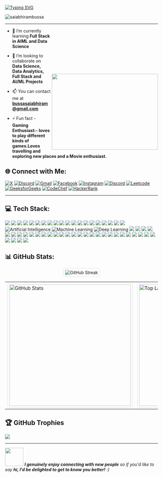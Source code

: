 [![Typing SVG](https://readme-typing-svg.demolab.com?font=Fira+Code&pause=1000&color=F74727&width=435&lines=Hi+I'm+Sai+Abhiram+Bussa+%F0%9F%91%8B;AI%2FML+Developer%3C%2F%3E)](https://git.io/typing-svg)
<p align="left"> <img src="https://komarev.com/ghpvc/?username=saiabhirambussa&label=Profile%20views&color=0e75b6&style=flat" alt="saiabhirambussa" /> </p>

<!-- <h3 align="center">Code, create, and conquer - shaping the future with every project!</h3> -->

---
<!--mario image-->
<img align="right" src="https://user-images.githubusercontent.com/74038190/225813708-98b745f2-7d22-48cf-9150-083f1b00d6c9.gif" width="350" style="margin-top: 150px" height="250px">




- 🌱 I’m currently learning **Full Stack in AIML and Data Science**

- 👯 I’m looking to collaborate on **Data Science, Data Analytics, Full Stack and AI/ML Projects**

- 📫 You can contact me at **bussasaiabhiram@gmail.com**

- ⚡ Fun fact - **Gaming Enthusiast:- loves to play different kinds of games.Loves travelling and exploring new places and a Movie enthusiast.**

## 🌐 Connect with Me:
[![X](https://img.shields.io/badge/X-000000?style=for-the-badge&logo=x&logoColor=white)](https://x.com/bussasaiabhiram)
[![Discord](https://img.shields.io/badge/LinkedIn-0077B5?style=for-the-badge&logo=linkedin&logoColor=white)](https://www.linkedin.com/in/sai-abhiram-bussa-204722246/) 
[![Gmail](https://img.shields.io/badge/Gmail-D14836?style=for-the-badge&logo=gmail&logoColor=white)](mailto:bussasaiabhiram@gmail.com)
[![Facebook](https://img.shields.io/badge/Facebook-1877F2?style=for-the-badge&logo=facebook&logoColor=white)](https://www.facebook.com/saiabhiram.bussa.5)
[![Instagram](https://img.shields.io/badge/Instagram-E4405F?style=for-the-badge&logo=instagram&logoColor=white)](https://www.instagram.com/sai_abhiram_bussa/)
[![Discord](https://img.shields.io/badge/Discord-5865F2?style=for-the-badge&logo=discord&logoColor=white)](https://discord.gg/https://abhiop69)
[![Leetcode](    https://img.shields.io/badge/-LeetCode-FFA116?style=for-the-badge&logo=LeetCode&logoColor=black)](https://leetcode.com/u/saiabhirambussa/)
[![GeeksforGeeks](https://img.shields.io/badge/-GeeksforGeeks-2F8D46?style=for-the-badge&logo=GeeksforGeeks&logoColor=white)](https://www.geeksforgeeks.org/user/bussasaihn4e/)
[![CodeChef](https://img.shields.io/badge/-CodeChef-5B4638?style=for-the-badge&logo=CodeChef&logoColor=white)](https://www.codechef.com/users/saiabhiram69)
[![HackerRank](https://img.shields.io/badge/-HackerRank-2EC866?style=for-the-badge&logo=HackerRank&logoColor=white)](https://www.hackerrank.com/profile/bussasaiabhiram)


---

## 💻 Tech Stack:
[![](https://img.shields.io/badge/C-00599C?style=for-the-badge&logo=c&logoColor=white)](https://www.cprogramming.com)
[![](https://img.shields.io/badge/C++-00599C?style=for-the-badge&logo=c%2B%2B&logoColor=white)](https://isocpp.org/)
[![](https://img.shields.io/badge/Java-ED8B00?style=for-the-badge&logo=java&logoColor=white)](https://www.java.com/en/)
[![](https://img.shields.io/badge/Python-FFD43B?style=for-the-badge&logo=python&logoColor=darkgreen)](https://www.python.org)
[![](https://img.shields.io/badge/conda-342B029.svg?&style=for-the-badge&logo=anaconda&logoColor=white)](https://www.anaconda.com)
[![](https://img.shields.io/badge/Numpy-013243?style=for-the-badge&logo=numpy&logoColor=white)](https://numpy.org/)
[![](https://img.shields.io/badge/Pandas-2C2D72?style=for-the-badge&logo=pandas&logoColor=white)](https://pandas.pydata.org)
 [![](https://img.shields.io/badge/TensorFlow-FF6F00?style=for-the-badge&logo=TensorFlow&logoColor=white)](https://www.tensorflow.org)
[![](https://img.shields.io/badge/Keras-D00000?style=for-the-badge&logo=Keras&logoColor=white)](https://keras.io)
 [![](https://img.shields.io/badge/scikit_learn-F7931E?style=for-the-badge&logo=scikit-learn&logoColor=white)](https://scikit-learn.org/stable/)
 [![](https://img.shields.io/badge/SciPy-654FF0?style=for-the-badge&logo=SciPy&logoColor=white)](https://www.scipy.org)
 [![](https://img.shields.io/badge/PyTorch-EE4C2C?style=for-the-badge&logo=PyTorch&logoColor=white)](https://pytorch.org)
[![](https://img.shields.io/badge/JavaScript-F7DF1E?style=for-the-badge&logo=javascript&logoColor=black)](https://developer.mozilla.org/en-US/docs/Web/JavaScript)
[![](https://img.shields.io/badge/Django-092E20?style=for-the-badge&logo=django&logoColor=white)](https://www.djangoproject.com/)
[![](https://img.shields.io/badge/Kaggle-20BEFF?style=for-the-badge&logo=kaggle&logoColor=white)](https://www.kaggle.com/)
[![](https://img.shields.io/badge/Colab-F9AB00?style=for-the-badge&logo=googlecolab&color=525252)](https://colab.research.google.com)
[![](https://img.shields.io/badge/Git-F05032?style=for-the-badge&logo=git&logoColor=white)](https://git-scm.com/)
[![](https://img.shields.io/badge/HTML5-E34F26?style=for-the-badge&logo=html5&logoColor=white)](https://developer.mozilla.org/en-US/docs/Web/Guide/HTML/HTML5)
[![](https://img.shields.io/badge/Tailwind_CSS-06B6D4?style=for-the-badge&logo=tailwind-css&logoColor=white)](https://tailwindcss.com/)
[![](https://img.shields.io/badge/React-20232A?style=for-the-badge&logo=react&logoColor=61DAFB)](https://reactjs.org/)
![Artificial Intelligence](https://img.shields.io/badge/Artificial%20Intelligence-%23FF6F00.svg?style=for-the-badge&logo=openai&logoColor=white)
![Machine Learning](https://img.shields.io/badge/Machine%20Learning-%23F7931E.svg?style=for-the-badge&logo=python&logoColor=white)
![Deep Learning](https://img.shields.io/badge/Deep%20Learning-%230072C6.svg?style=for-the-badge&logo=pytorch&logoColor=white)
[<img src = "https://img.shields.io/badge/MongoDB-4EA94B?style=for-the-badge&logo=mongodb&logoColor=white"/>](https://www.mongodb.com/)
[![](https://img.shields.io/badge/MySQL-00000F?style=for-the-badge&logo=mysql&logoColor=white)](https://www.mysql.com)
[![](https://img.shields.io/badge/PostgreSQL-4169E1?style=for-the-badge&logo=postgresql&logoColor=white)](https://www.postgresql.org/)
[![](https://img.shields.io/badge/Flask-000000?style=for-the-badge&logo=flask&logoColor=white)](https://flask.palletsprojects.com/)
[![](https://img.shields.io/badge/RESTful_API-FF6F00?style=for-the-badge&logo=api&logoColor=white)]()
[![](https://img.shields.io/badge/Matplotlib-11557C?style=for-the-badge&logo=matplotlib&logoColor=white)](https://matplotlib.org/)
[![](https://img.shields.io/badge/Seaborn-3D3D3D?style=for-the-badge&logo=python&logoColor=lightblue)](https://seaborn.pydata.org/)
[![](https://img.shields.io/badge/Spark%20ML-FDEE21?style=for-the-badge&logo=apachespark&logoColor=black)](https://spark.apache.org/mllib/)
[![](https://img.shields.io/badge/DataDog-632CA6?style=for-the-badge&logo=datadog&logoColor=white)](https://www.datadoghq.com/)
[![](https://img.shields.io/badge/Big%20Data-FF8C00?style=for-the-badge&logo=databricks&logoColor=white)]()
[![](https://img.shields.io/badge/Hadoop-66CCFF?style=for-the-badge&logo=apachehadoop&logoColor=black)](https://hadoop.apache.org/)
[![](https://img.shields.io/badge/Apache%20Spark-E25A1C?style=for-the-badge&logo=apachespark&logoColor=white)](https://spark.apache.org/)
[![](https://img.shields.io/badge/Next.js-000000?style=for-the-badge&logo=nextdotjs&logoColor=white)](https://nextjs.org/)
[![](https://img.shields.io/badge/Node.js-339933?style=for-the-badge&logo=nodedotjs&logoColor=white)](https://nodejs.org/)
[![](https://img.shields.io/badge/Express.js-404D59?style=for-the-badge&logo=express&logoColor=white)](https://expressjs.com/)
[![](https://img.shields.io/badge/Dart-0175C2?style=for-the-badge&logo=dart&logoColor=white)](https://dart.dev/)
[![](https://img.shields.io/badge/Flutter-02569B?style=for-the-badge&logo=flutter&logoColor=white)](https://flutter.dev/)
[![](https://img.shields.io/badge/Firebase-FFCA28?style=for-the-badge&logo=firebase&logoColor=black)](https://firebase.google.com/)
[![](https://img.shields.io/badge/Postman-FF6C37?style=for-the-badge&logo=postman&logoColor=white)](https://www.postman.com/)
[![](https://img.shields.io/badge/Vercel-000000?style=for-the-badge&logo=vercel&logoColor=white)](https://vercel.com/)
[![](https://img.shields.io/badge/Render-0090FF?style=for-the-badge&logo=render&logoColor=white)](https://render.com/)
[![](https://img.shields.io/badge/Power%20BI-F2C811?style=for-the-badge&logo=powerbi&logoColor=black)](https://powerbi.microsoft.com/)
[![](https://img.shields.io/badge/Tableau-E97627?style=for-the-badge&logo=tableau&logoColor=white)](https://www.tableau.com/)
[![](https://img.shields.io/badge/MS%20Excel-217346?style=for-the-badge&logo=microsoft-excel&logoColor=white)](https://www.microsoft.com/en-in/microsoft-365/excel)
[![](https://img.shields.io/badge/DAX-0078D4?style=for-the-badge&logo=microsoft&logoColor=white)]()
[![](https://img.shields.io/badge/Snowflake-56B9EB?style=for-the-badge&logo=snowflake&logoColor=white)](https://www.snowflake.com/)
[![](https://img.shields.io/badge/LangChain-00B1B1?style=for-the-badge&logo=python&logoColor=white)](https://www.langchain.com/)
[![](https://img.shields.io/badge/HuggingFace-FCCB00?style=for-the-badge&logo=huggingface&logoColor=black)](https://huggingface.co/)
[![](https://img.shields.io/badge/RAG-FF6F00?style=for-the-badge&logo=openai&logoColor=white)]()
[![](https://img.shields.io/badge/MLOps-3C3C3C?style=for-the-badge&logo=mlflow&logoColor=white)](https://mlflow.org/)
[![](https://img.shields.io/badge/Google%20Cloud-4285F4?style=for-the-badge&logo=googlecloud&logoColor=white)](https://cloud.google.com/)
[![](https://img.shields.io/badge/AWS-232F3E?style=for-the-badge&logo=amazonaws&logoColor=white)](https://aws.amazon.com/)
[![](https://img.shields.io/badge/Microsoft%20Azure-0078D4?style=for-the-badge&logo=microsoftazure&logoColor=white)](https://azure.microsoft.com/)




## 📊 GitHub Stats:
<p align="center">
  <img 
    src="https://github-readme-streak-stats.herokuapp.com/?user=saiabhirambussa&theme=codeSTACKr&hide_border=true" 
    alt="GitHub Streak" 
    style="border: 1px solid #ddd; border-radius: 5px; padding: 5px;" 
  />
  <br/>
  <table>
    <tr>
      <td>
        <img 
          src="https://github-readme-stats.vercel.app/api?username=saiabhirambussa&theme=codeSTACKr&hide_border=true&include_all_commits=false&count_private=false" 
          alt="GitHub Stats" 
          width="400" 
          style="border: 1px solid #ddd; border-radius: 5px; padding: 5px;" 
        />
      </td>
      <td>
        <img 
          src="https://github-readme-stats.vercel.app/api/top-langs/?username=saiabhirambussa&theme=codeSTACKr&hide_border=true&include_all_commits=false&count_private=false&layout=compact" 
          alt="Top Languages" 
          width="400" 
          style="border: 1px solid #ddd; border-radius: 5px; padding: 5px;" 
        />
      </td>
    </tr>
  </table>
</p>


  
 




## 🏆 GitHub Trophies
![](https://github-profile-trophy.vercel.app/?username=saiabhirambussa&theme=radical&no-frame=false&no-bg=true&margin-w=4)

---

<img src="https://media.giphy.com/media/LnQjpWaON8nhr21vNW/giphy.gif" width="60"> <em><b>I genuinely enjoy connecting with new people</b> so if you'd like to say <b>hi, I'd be delighted to get to know you better!</b> :)</em>







